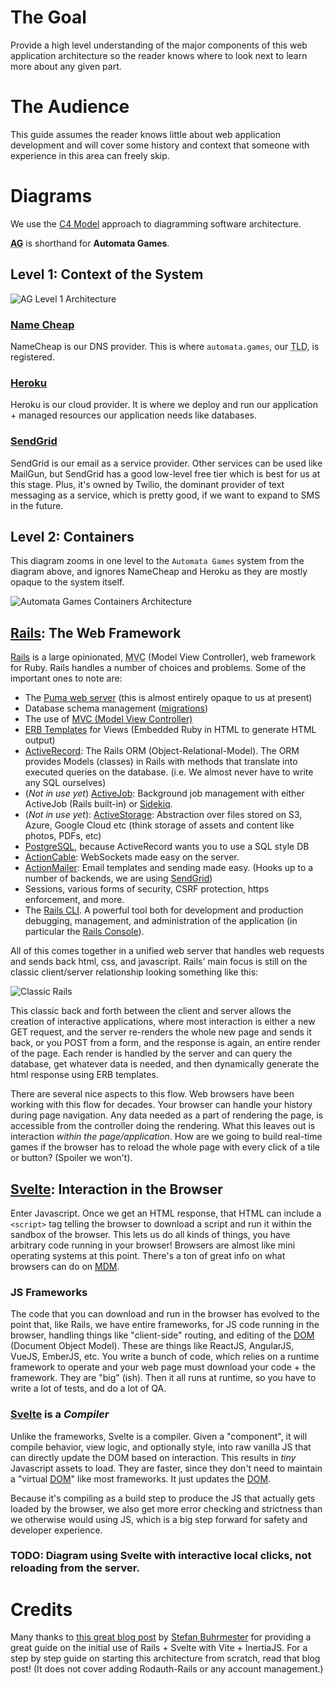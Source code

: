 # The Goal
Provide a high level understanding of the major components of this web application architecture so the reader knows where to look next to learn more about any given part.

# The Audience
This guide assumes the reader knows little about web application development and will cover some history and context that someone with experience in this area can freely skip.

# Diagrams
We use the [C4 Model](https://c4model.com/) approach to diagramming software architecture.

**<abbr title="Automata Games">AG</abbr>** is shorthand for **Automata Games**.

## Level 1: Context of the System
![AG Level 1 Architecture](diagrams/out/context_overview/ag_level1.svg)

### [Name Cheap]
NameCheap is our DNS provider. This is where `automata.games`, our <abbr title="Top level Domain">TLD</abbr>, is registered.

### [Heroku]
Heroku is our cloud provider. It is where we deploy and run our application + managed resources our application needs like databases.

### [SendGrid]
SendGrid is our email as a service provider. Other services can be used like MailGun, but SendGrid has a good low-level free tier which is best for us at this stage. Plus, it's owned by Twilio, the dominant provider of text messaging as a service, which is pretty good, if we want to expand to SMS in the future.

## Level 2: Containers
This diagram zooms in one level to the `Automata Games` system from the diagram above, and ignores NameCheap and Heroku as they are mostly opaque to the system itself.

![Automata Games Containers Architecture](diagrams/out/containers_overview/ag_level2.svg)

## [Rails]: The Web Framework
[Rails] is a large opinionated, <abbr title="Model View Controller">MVC</abbr> (Model View Controller), web framework for Ruby. Rails handles a number of choices and problems. Some of the important ones to note are:
   * The [Puma web server](https://puma.io/puma/) (this is almost entirely opaque to us at present)
   * Database schema management ([migrations](https://guides.rubyonrails.org/active_record_migrations.html))
   * The use of [MVC (Model View Controller)](https://guides.rubyonrails.org/getting_started.html#mvc-and-you)
   * [ERB Templates] for Views (Embedded Ruby in HTML to generate HTML output)
   * [ActiveRecord]: The Rails ORM (Object-Relational-Model). The ORM provides Models (classes) in Rails with methods that translate into executed queries on the database. (i.e. We almost never have to write any SQL ourselves)
   * (*Not in use yet*) [ActiveJob]: Background job management with either ActiveJob (Rails built-in) or [Sidekiq].
   * (*Not in use yet*): [ActiveStorage]: Abstraction over files stored on S3, Azure, Google Cloud etc (think storage of assets and content like photos, PDFs, etc)
   * [PostgreSQL], because ActiveRecord wants you to use a SQL style DB 
   * [ActionCable]: WebSockets made easy on the server.
   * [ActionMailer]: Email templates and sending made easy. (Hooks up to a number of backends, we are using [SendGrid])
   * Sessions, various forms of security, CSRF protection, https enforcement, and more.
   * The [Rails CLI]. A powerful tool both for development and production debugging, management, and administration of the application (in particular the [Rails Console]).

All of this comes together in a unified web server that handles web requests and sends back html, css, and javascript. Rails' main focus is still on the classic client/server relationship looking something like this:

![Classic Rails](diagrams/out/classic_rails/classic_rails.svg)

This classic back and forth between the client and server allows the creation of interactive applications, where most interaction is either a new GET request, and the server re-renders the whole new page and sends it back, or you POST from a form, and the response is again, an entire render of the page. Each render is handled by the server and can query the database, get whatever data is needed, and then dynamically generate the html response using ERB templates.

There are several nice aspects to this flow. Web browsers have been working with this flow for decades. Your browser can handle your history during page navigation. Any data needed as a part of rendering the page, is accessible from the controller doing the rendering. What this leaves out is interaction *within the page/application*. How are we going to build real-time games if the browser has to reload the whole page with every click of a tile or button? (Spoiler we won't).

## [Svelte]: Interaction in the Browser
Enter Javascript. Once we get an HTML response, that HTML can include a `<script>` tag telling the browser to download a script and run it within the sandbox of the browser. This lets us do all kinds of things, you have arbitrary code running in your browser! Browsers are almost like mini operating systems at this point. There's a ton of great info on what browsers can do on <abbr title="Mozilla Developer Network">[MDM]</abbr>.

### JS Frameworks
The code that you can download and run in the browser has evolved to the point that, like Rails, we have entire frameworks, for JS code running in the browser, handling things like "client-side" routing, and editing of the [DOM] (Document Object Model). These are things like ReactJS, AngularJS, VueJS, EmberJS, etc. You write a bunch of code, which relies on a runtime framework to operate and your web page must download your code + the framework. They are "big" (ish). Then it all runs at runtime, so you have to write a lot of tests, and do a lot of QA.

### [Svelte] is a *Compiler*

Unlike the frameworks, Svelte is a compiler. Given a "component", it will compile behavior, view logic, and optionally style, into raw vanilla JS that can directly update the DOM based on interaction. This results in *tiny* Javascript assets to load. They are faster, since they don't need to maintain a "virtual [DOM]" like most frameworks. It just updates the [DOM].

Because it's compiling as a build step to produce the JS that actually gets loaded by the browser, we also get more error checking and strictness than we otherwise would using JS, which is a big step forward for safety and developer experience.

### TODO: Diagram using Svelte with interactive local clicks, not reloading from the server.


# Credits
Many thanks to [this great blog post](https://dev.to/buhrmi/setting-up-a-new-rails-7-app-with-vite-inertia-and-svelte-c9e) by [Stefan Buhrmester](https://dev.to/buhrmi) for providing a great guide on the initial use of Rails + Svelte with Vite + InertiaJS. For a step by step guide on starting this architecture from scratch, read that blog post! (It does not cover adding Rodauth-Rails or any account management.)


[Rails]:https://rubyonrails.org/
[Sidekiq]:https://sidekiq.org/
[PostgreSQL]:https://www.postgresql.org/
[Svelte]:https://svelte.dev/
[TailWindCSS]: https://tailwindcss.com/
[Vite]: https://vitejs.dev/
[ActiveRecord]:https://guides.rubyonrails.org/active_record_basics.html
[ActiveJob]:https://guides.rubyonrails.org/active_job_basics.html
[ActionCable]:https://guides.rubyonrails.org/action_cable_overview.html
[ActionMailer]:https://guides.rubyonrails.org/action_mailer_basics.html
[ActiveStorage]:https://guides.rubyonrails.org/active_storage_overview.html
[Rails CLI]:https://guides.rubyonrails.org/command_line.html
[Rails Console]:https://guides.rubyonrails.org/command_line.html#bin-rails-console
[ERB Templates]:https://guides.rubyonrails.org/layouts_and_rendering.html
[SendGrid]:https://sendgrid.com/
[MDM]:https://developer.mozilla.org/en-US/
[DOM]:https://developer.mozilla.org/en-US/docs/Web/API/Document_Object_Model
[Name Cheap]:https://www.namecheap.com/
[Heroku]:https://dashboard.heroku.com/apps/automata-games
[SendGrid]:https://app.sendgrid.com/guide